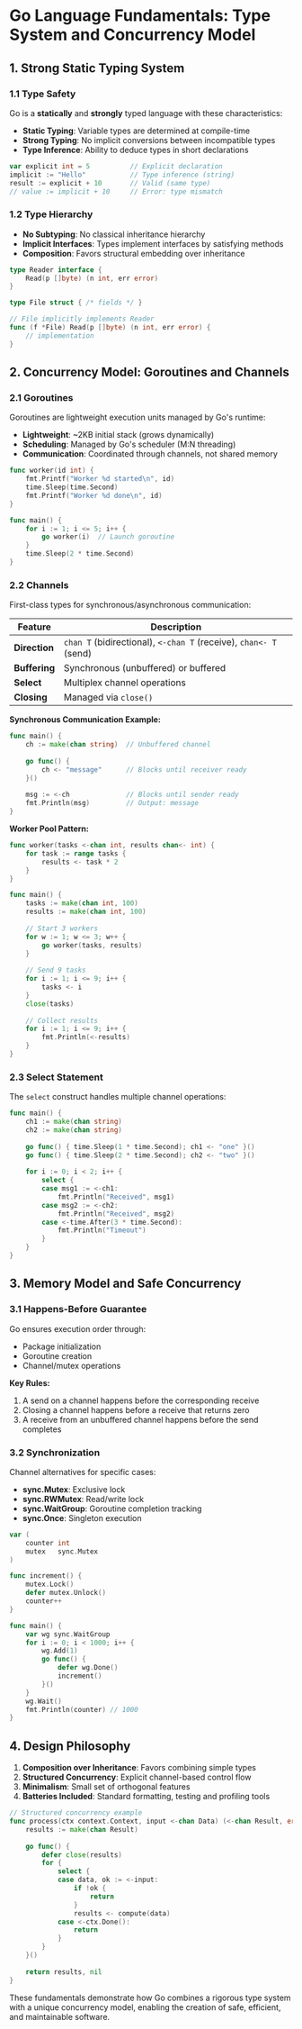 # Go Language Fundamentals: Type System and Concurrency Model

## 1. Strong Static Typing System

### 1.1 Type Safety
Go is a **statically** and **strongly** typed language with these characteristics:

- **Static Typing**: Variable types are determined at compile-time
- **Strong Typing**: No implicit conversions between incompatible types
- **Type Inference**: Ability to deduce types in short declarations

```go
var explicit int = 5          // Explicit declaration
implicit := "Hello"           // Type inference (string)
result := explicit + 10       // Valid (same type)
// value := implicit + 10     // Error: type mismatch
```

### 1.2 Type Hierarchy
- **No Subtyping**: No classical inheritance hierarchy
- **Implicit Interfaces**: Types implement interfaces by satisfying methods
- **Composition**: Favors structural embedding over inheritance

```go
type Reader interface {
    Read(p []byte) (n int, err error)
}

type File struct { /* fields */ }

// File implicitly implements Reader
func (f *File) Read(p []byte) (n int, err error) {
    // implementation
}
```

## 2. Concurrency Model: Goroutines and Channels

### 2.1 Goroutines
Goroutines are lightweight execution units managed by Go's runtime:
- **Lightweight**: ~2KB initial stack (grows dynamically)
- **Scheduling**: Managed by Go's scheduler (M:N threading)
- **Communication**: Coordinated through channels, not shared memory

```go
func worker(id int) {
    fmt.Printf("Worker %d started\n", id)
    time.Sleep(time.Second)
    fmt.Printf("Worker %d done\n", id)
}

func main() {
    for i := 1; i <= 5; i++ {
        go worker(i)  // Launch goroutine
    }
    time.Sleep(2 * time.Second)
}
```

### 2.2 Channels
First-class types for synchronous/asynchronous communication:

| Feature               | Description                          |
|-----------------------|--------------------------------------|
| **Direction**         | `chan T` (bidirectional), `<-chan T` (receive), `chan<- T` (send) |
| **Buffering**         | Synchronous (unbuffered) or buffered |
| **Select**            | Multiplex channel operations |
| **Closing**           | Managed via `close()` |

**Synchronous Communication Example:**
```go
func main() {
    ch := make(chan string)  // Unbuffered channel
    
    go func() {
        ch <- "message"      // Blocks until receiver ready
    }()
    
    msg := <-ch              // Blocks until sender ready
    fmt.Println(msg)         // Output: message
}
```

**Worker Pool Pattern:**
```go
func worker(tasks <-chan int, results chan<- int) {
    for task := range tasks {
        results <- task * 2
    }
}

func main() {
    tasks := make(chan int, 100)
    results := make(chan int, 100)
    
    // Start 3 workers
    for w := 1; w <= 3; w++ {
        go worker(tasks, results)
    }
    
    // Send 9 tasks
    for i := 1; i <= 9; i++ {
        tasks <- i
    }
    close(tasks)
    
    // Collect results
    for i := 1; i <= 9; i++ {
        fmt.Println(<-results)
    }
}
```

### 2.3 Select Statement
The `select` construct handles multiple channel operations:

```go
func main() {
    ch1 := make(chan string)
    ch2 := make(chan string)
    
    go func() { time.Sleep(1 * time.Second); ch1 <- "one" }()
    go func() { time.Sleep(2 * time.Second); ch2 <- "two" }()
    
    for i := 0; i < 2; i++ {
        select {
        case msg1 := <-ch1:
            fmt.Println("Received", msg1)
        case msg2 := <-ch2:
            fmt.Println("Received", msg2)
        case <-time.After(3 * time.Second):
            fmt.Println("Timeout")
        }
    }
}
```

## 3. Memory Model and Safe Concurrency

### 3.1 Happens-Before Guarantee
Go ensures execution order through:
- Package initialization
- Goroutine creation
- Channel/mutex operations

**Key Rules:**
1. A send on a channel happens before the corresponding receive
2. Closing a channel happens before a receive that returns zero
3. A receive from an unbuffered channel happens before the send completes

### 3.2 Synchronization
Channel alternatives for specific cases:
- **sync.Mutex**: Exclusive lock
- **sync.RWMutex**: Read/write lock
- **sync.WaitGroup**: Goroutine completion tracking
- **sync.Once**: Singleton execution

```go
var (
    counter int
    mutex   sync.Mutex
)

func increment() {
    mutex.Lock()
    defer mutex.Unlock()
    counter++
}

func main() {
    var wg sync.WaitGroup
    for i := 0; i < 1000; i++ {
        wg.Add(1)
        go func() {
            defer wg.Done()
            increment()
        }()
    }
    wg.Wait()
    fmt.Println(counter) // 1000
}
```

## 4. Design Philosophy

1. **Composition over Inheritance**: Favors combining simple types
2. **Structured Concurrency**: Explicit channel-based control flow
3. **Minimalism**: Small set of orthogonal features
4. **Batteries Included**: Standard formatting, testing and profiling tools

```go
// Structured concurrency example
func process(ctx context.Context, input <-chan Data) (<-chan Result, error) {
    results := make(chan Result)
    
    go func() {
        defer close(results)
        for {
            select {
            case data, ok := <-input:
                if !ok {
                    return
                }
                results <- compute(data)
            case <-ctx.Done():
                return
            }
        }
    }()
    
    return results, nil
}
```

These fundamentals demonstrate how Go combines a rigorous type system with a unique concurrency model, enabling the creation of safe, efficient, and maintainable software.
